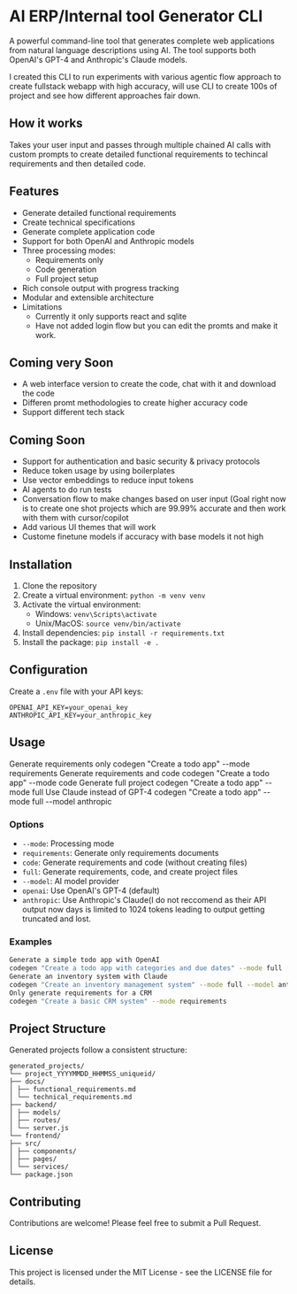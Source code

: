 # AI ERP/Internal tool Generator CLI

A powerful command-line tool that generates complete web applications from natural language descriptions using AI. The tool supports both OpenAI's GPT-4 and Anthropic's Claude models.

I created this CLI to run experiments with various agentic flow approach to create fullstack webapp with high accuracy, will use CLI to create 100s of project and see how different approaches fair down.

## How it works
Takes your user input and passes through multiple chained AI calls with custom prompts to create detailed functional requirements to techincal requirements and then detailed code.

## Features

- Generate detailed functional requirements
- Create technical specifications
- Generate complete application code
- Support for both OpenAI and Anthropic models
- Three processing modes:
  - Requirements only
  - Code generation
  - Full project setup
- Rich console output with progress tracking
- Modular and extensible architecture
- Limitations
   - Currently it only supports react and sqlite
   - Have not added login flow but you can edit the promts and make it work.

## Coming very Soon
- A web interface version to create the code, chat with it and download the code
- Differen promt methodologies to create higher accuracy code
- Support different tech stack

## Coming Soon
- Support for authentication and basic security & privacy protocols
- Reduce token usage by using boilerplates
- Use vector embeddings to reduce input tokens
- AI agents to do run tests
- Conversation flow to make changes based on user input (Goal right now is to create one shot projects which are 99.99% accurate and then work with them with cursor/copilot
- Add various UI themes that will work
- Custome finetune models if accuracy with base models it not high

## Installation

1. Clone the repository
2. Create a virtual environment: `python -m venv venv`
3. Activate the virtual environment:
   - Windows: `venv\Scripts\activate`
   - Unix/MacOS: `source venv/bin/activate`
4. Install dependencies: `pip install -r requirements.txt`
5. Install the package: `pip install -e .`

## Configuration

Create a `.env` file with your API keys: 

```env
OPENAI_API_KEY=your_openai_key
ANTHROPIC_API_KEY=your_anthropic_key
```

## Usage
Generate requirements only
codegen "Create a todo app" --mode requirements
Generate requirements and code
codegen "Create a todo app" --mode code
Generate full project
codegen "Create a todo app" --mode full
Use Claude instead of GPT-4
codegen "Create a todo app" --mode full --model anthropic


### Options

  - `--mode`: Processing mode
  - `requirements`: Generate only requirements documents
  - `code`: Generate requirements and code (without creating files)
  - `full`: Generate requirements, code, and create project files
  - `--model`: AI model provider
  - `openai`: Use OpenAI's GPT-4 (default)
  - `anthropic`: Use Anthropic's Claude(I do not reccomend as their API output now days is limited to 1024 tokens leading to output getting truncated and lost.

### Examples

```bash
Generate a simple todo app with OpenAI
codegen "Create a todo app with categories and due dates" --mode full
Generate an inventory system with Claude
codegen "Create an inventory management system" --mode full --model anthropic
Only generate requirements for a CRM
codegen "Create a basic CRM system" --mode requirements
```


## Project Structure

Generated projects follow a consistent structure:

```
generated_projects/
└── project_YYYYMMDD_HHMMSS_uniqueid/
├── docs/
│ ├── functional_requirements.md
│ └── technical_requirements.md
├── backend/
│ ├── models/
│ ├── routes/
│ └── server.js
└── frontend/
├── src/
│ ├── components/
│ ├── pages/
│ └── services/
└── package.json
```


## Contributing

Contributions are welcome! Please feel free to submit a Pull Request.

## License

This project is licensed under the MIT License - see the LICENSE file for details.
